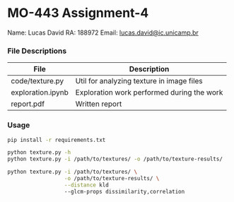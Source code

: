 # MO-443 Assignment-4

Name: Lucas David
RA: 188972
Email: <lucas.david@ic.unicamp.br>


### File Descriptions

| File                   | Description                                |
| ---------------------- | -------------------------------------------|
| code/texture.py        | Util for analyzing texture in image files  |
| exploration.ipynb      | Exploration work performed during the work |
| report.pdf             | Written report                             |


### Usage

```bash
pip install -r requirements.txt

python texture.py -h
python texture.py -i /path/to/textures/ -o /path/to/texture-results/

python texture.py -i /path/to/textures/ \
                  -o /path/to/texture-results/ \
                  --distance kld
                  --glcm-props dissimilarity,correlation
```
